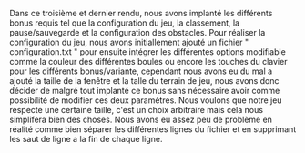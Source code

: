 Dans ce troisième et dernier rendu, nous avons implanté les différents bonus requis tel que la configuration du jeu, la classement, la pause/sauvegarde et la configuration des obstacles.
Pour réaliser la configuration du jeu, nous avons initiallement ajouté un fichier " configuration.txt " pour ensuite intégrer les différentes options modifiable comme la couleur des différentes boules ou encore les touches du clavier pour les différents bonus/variante, cependant nous avons eu du mal a ajouté la taille de la fenêtre et la talle du terrain de jeu, nous avons donc décider de malgré tout implanté ce bonus sans nécessaire avoir comme possibilité de modifier ces deux paramètres. Nous voulons que notre jeu respecte une certaine taille, c'est un choix arbitraire mais cela nous simplifera bien des choses. Nous avons eu assez peu de problème en réalité comme bien séparer les différentes lignes du fichier et en supprimant les saut de ligne a la fin de chaque ligne.
